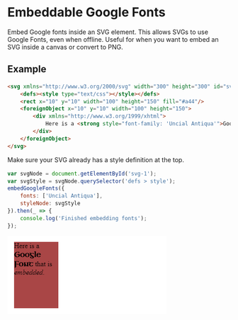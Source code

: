 # Embeddable Google Fonts

Embed Google fonts inside an SVG element. This allows SVGs to use Google Fonts, even when offline. Useful for when you want to embed an SVG inside a canvas or convert to PNG.

## Example
```html
<svg xmlns="http://www.w3.org/2000/svg" width="300" height="300" id="svg-1">
    <defs><style type="text/css"></style></defs>
    <rect x="10" y="10" width="100" height="150" fill="#a44"/>
    <foreignObject x="10" y="10" width="100" height="150">
        <div xmlns="http://www.w3.org/1999/xhtml">
            Here is a <strong style="font-family: 'Uncial Antiqua'">Google Font</strong> that is <em>embedded</em>.
        </div>
    </foreignObject>
</svg>
```
Make sure your SVG already has a style definition at the top.

```javascript
var svgNode = document.getElementById('svg-1');
var svgStyle = svgNode.querySelector('defs > style');
embedGoogleFonts({
    fonts: ['Uncial Antiqua'],
    styleNode: svgStyle
}).then(_ => {
    console.log('Finished embedding fonts');
});
```
![Result](https://github.com/perky/embeddable-google-fonts/blob/master/readme_images/example.PNG?raw=true)